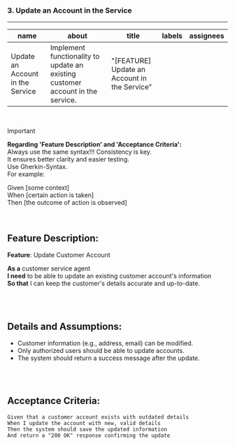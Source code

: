 ### **3. Update an Account in the Service**

---

| name                        | about                                                                                           | title                                    | labels   | assignees |
|-----------------------------|-------------------------------------------------------------------------------------------------|------------------------------------------|----------|-----------|
| Update an Account in the Service | Implement functionality to update an existing customer account in the service.               | "[FEATURE] Update an Account in the Service" |          |           |

<br>

> [!IMPORTANT]  
> **Regarding 'Feature Description' and 'Acceptance Criteria':**  
> Always use the same syntax!!! Consistency is key.  
> It ensures better clarity and easier testing.  
> Use Gherkin-Syntax.  
> For example:  
> 
> Given [some context]  
> When [certain action is taken]  
> Then [the outcome of action is observed]  

<br>

## **Feature Description:**

**Feature**: Update Customer Account

**As a** customer service agent  
**I need** to be able to update an existing customer account's information  
**So that** I can keep the customer's details accurate and up-to-date.

<br><br>

## **Details and Assumptions:**

- Customer information (e.g., address, email) can be modified.  
- Only authorized users should be able to update accounts.  
- The system should return a success message after the update.

<br><br>

## **Acceptance Criteria:**

```gherkin
Given that a customer account exists with outdated details  
When I update the account with new, valid details  
Then the system should save the updated information  
And return a "200 OK" response confirming the update
```
